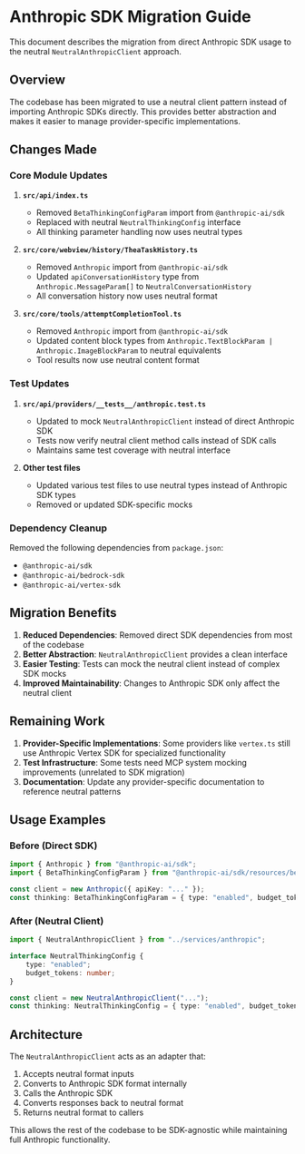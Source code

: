 # Anthropic SDK Migration Guide

This document describes the migration from direct Anthropic SDK usage to the neutral `NeutralAnthropicClient` approach.

## Overview

The codebase has been migrated to use a neutral client pattern instead of importing Anthropic SDKs directly. This provides better abstraction and makes it easier to manage provider-specific implementations.

## Changes Made

### Core Module Updates

1. **`src/api/index.ts`**
   - Removed `BetaThinkingConfigParam` import from `@anthropic-ai/sdk`
   - Replaced with neutral `NeutralThinkingConfig` interface
   - All thinking parameter handling now uses neutral types

2. **`src/core/webview/history/TheaTaskHistory.ts`**
   - Removed `Anthropic` import from `@anthropic-ai/sdk`
   - Updated `apiConversationHistory` type from `Anthropic.MessageParam[]` to `NeutralConversationHistory`
   - All conversation history now uses neutral format

3. **`src/core/tools/attemptCompletionTool.ts`**
   - Removed `Anthropic` import from `@anthropic-ai/sdk`
   - Updated content block types from `Anthropic.TextBlockParam | Anthropic.ImageBlockParam` to neutral equivalents
   - Tool results now use neutral content format

### Test Updates

1. **`src/api/providers/__tests__/anthropic.test.ts`**
   - Updated to mock `NeutralAnthropicClient` instead of direct Anthropic SDK
   - Tests now verify neutral client method calls instead of SDK calls
   - Maintains same test coverage with neutral interface

2. **Other test files**
   - Updated various test files to use neutral types instead of Anthropic SDK types
   - Removed or updated SDK-specific mocks

### Dependency Cleanup

Removed the following dependencies from `package.json`:
- `@anthropic-ai/sdk`
- `@anthropic-ai/bedrock-sdk`
- `@anthropic-ai/vertex-sdk`

## Migration Benefits

1. **Reduced Dependencies**: Removed direct SDK dependencies from most of the codebase
2. **Better Abstraction**: `NeutralAnthropicClient` provides a clean interface
3. **Easier Testing**: Tests can mock the neutral client instead of complex SDK mocks
4. **Improved Maintainability**: Changes to Anthropic SDK only affect the neutral client

## Remaining Work

1. **Provider-Specific Implementations**: Some providers like `vertex.ts` still use Anthropic Vertex SDK for specialized functionality
2. **Test Infrastructure**: Some tests need MCP system mocking improvements (unrelated to SDK migration)
3. **Documentation**: Update any provider-specific documentation to reference neutral patterns

## Usage Examples

### Before (Direct SDK)
```typescript
import { Anthropic } from "@anthropic-ai/sdk";
import { BetaThinkingConfigParam } from "@anthropic-ai/sdk/resources/beta/messages/index.mjs";

const client = new Anthropic({ apiKey: "..." });
const thinking: BetaThinkingConfigParam = { type: "enabled", budget_tokens: 1024 };
```

### After (Neutral Client)
```typescript
import { NeutralAnthropicClient } from "../services/anthropic";

interface NeutralThinkingConfig {
    type: "enabled";
    budget_tokens: number;
}

const client = new NeutralAnthropicClient("...");
const thinking: NeutralThinkingConfig = { type: "enabled", budget_tokens: 1024 };
```

## Architecture

The `NeutralAnthropicClient` acts as an adapter that:
1. Accepts neutral format inputs
2. Converts to Anthropic SDK format internally
3. Calls the Anthropic SDK
4. Converts responses back to neutral format
5. Returns neutral format to callers

This allows the rest of the codebase to be SDK-agnostic while maintaining full Anthropic functionality.